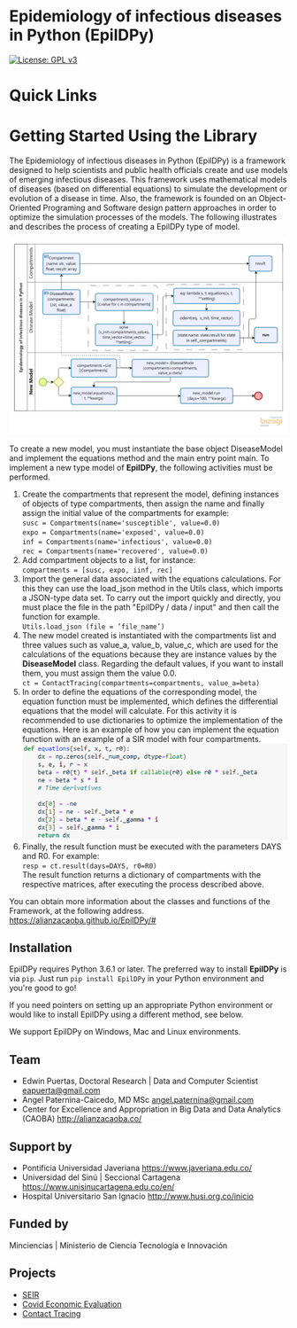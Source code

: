 Epidemiology of infectious diseases in Python (EpilDPy)
=======================================================
[![License: GPL v3](https://img.shields.io/badge/License-GPLv3-blue.svg)](https://www.gnu.org/licenses/gpl-3.0)

# Quick Links

# Getting Started Using the Library
The Epidemiology of infectious diseases in Python (EpilDPy) is a framework designed to help scientists and 
public health officials create and use models of emerging infectious diseases. This framework uses 
mathematical models of diseases (based on differential equations) to simulate the development or 
evolution of a disease in time. Also, the framework is founded on an Object-Oriented Programing and 
Software design pattern approaches in order to optimize the simulation processes of the models. 
The following illustrates and describes the process of creating a EpilDPy type of model.

![](./media/EpilDPy.png)

To create a new model, you must instantiate the base object DiseaseModel and implement 
the equations method and the main entry point main. To implement a new type model of **EpilDPy**, 
the following activities must be performed.

1.	Create the compartments that represent the model, defining instances of objects of type compartments, then assign 
the name and finally assign the initial value of the compartments for example:<br />
    `susc = Compartments(name='susceptible', value=0.0)`<br />
    `expo = Compartments(name='exposed', value=0.0)`<br />
    `inf = Compartments(name='infectious', value=0.0)`<br />
    `rec = Compartments(name='recovered', value=0.0)`<br />
2.	Add compartment objects to a list, for instance: <br />
    `compartments = [susc, expo, iinf, rec]`
3.	Import the general data associated with the equations calculations. For this they can use the load_json method 
in the Utils class, which imports a JSON-type data set. To carry out the import quickly and directly, you must place 
the file in the path "EpilDPy / data / input" and then call the function for example. <br />
            `Utils.load_json (file = ’file_name’)`
4.	The new model created is instantiated with the compartments list and three values such as value_a, value_b, value_c, 
which are used for the calculations of the equations because they are instance values by the **DiseaseModel** class. 
Regarding the default values, if you want to install them, you must assign them the value 0.0. <br />
    `ct = ContactTracing(compartments=compartments, value_a=beta)`
5.	In order to define the equations of the corresponding model, the equation function must be implemented, 
which defines the differential equations that the model will calculate. For this activity it is recommended to use 
dictionaries to optimize the implementation of the equations. Here is an example of how you can implement 
the equation function with an example of a SIR model with four compartments.
![](./media/equations.png)
6.	Finally, the result function must be executed with the parameters DAYS and R0. For example: <br />
    `resp = ct.result(days=DAYS, r0=R0)`
<br />The result function returns a dictionary of compartments with the respective matrices, after executing the process 
described above.

You can obtain more information about the classes and functions of the Framework, at the following address. <https://alianzacaoba.github.io/EpiIDPy/#>

## Installation

EpilDPy requires Python 3.6.1 or later. The preferred way to install **EpilDPy** is via `pip`.  Just run `pip install EpilDPy` in your Python environment and you're good to go!

If you need pointers on setting up an appropriate Python environment or would like to install EpilDPy using a different method, see below.

We support EpilDPy on Windows, Mac and Linux environments.

## Team

- Edwin Puertas, Doctoral Research | Data and Computer Scientist <eapuerta@gmail.com>
- Angel Paternina-Caicedo, MD MSc <angel.paternina@gmail.com> 
- Center for Excellence and Appropriation in Big Data and Data Analytics (CAOBA) <http://alianzacaoba.co/>

## Support by

- Pontificia Universidad Javeriana <https://www.javeriana.edu.co/>
- Universidad del Sinú | Seccional Cartagena <https://www.unisinucartagena.edu.co/en/>
- Hospital Universitario San Ignacio <http://www.husi.org.co/inicio>

## Funded by

Minciencias | Ministerio de Ciencia Tecnología e Innovación

## Projects

- [SEIR](https://github.com/alianzacaoba/EpiIDPy/blob/master/projects/seir)
- [Covid Economic Evaluation](https://github.com/alianzacaoba/CovidEconomicEvaluation)
- [Contact Tracing](https://github.com/alianzacaoba/EpiIDPy/tree/master/projects/contact_tracing)